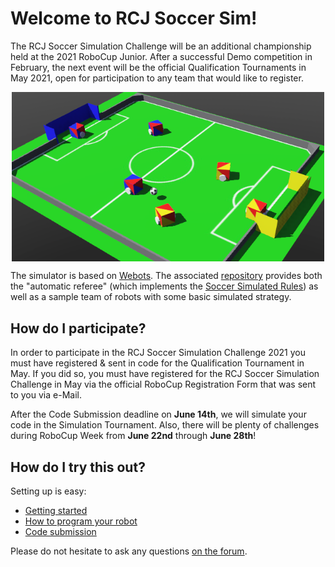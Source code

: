 # Welcome to RCJ Soccer Sim!

The RCJ Soccer Simulation Challenge will be an additional championship held at the 2021 RoboCup Junior.
After a successful Demo competition in February, the next event will be
the official Qualification Tournaments in May 2021,
open for participation to any team that would like to register.

<!--![Screenshot of RCJ Soccer Sim](images/soccer_sim.png)-->
<!-- TODO figure out how to scale image in markdown. In the meantime, use html: -->
<img src="images/soccer_sim.png" style="width:500px; margin-left: auto; margin-right: auto; display:block;"/>

The simulator is based on [Webots](https://github.com/cyberbotics/webots).
The associated [repository](https://github.com/RoboCupJuniorTC/rcj-soccer-sim)
provides both the "automatic referee" (which implements the
[Soccer Simulated Rules](rules.md))
as well as a sample team of robots with some basic simulated strategy.

## How do I participate?

In order to participate in the RCJ Soccer Simulation Challenge 2021 you must have
registered &amp; sent in code for the Qualification Tournament in May. If you did so,
you must have registered for the RCJ Soccer Simulation Challenge in May via the official
RoboCup Registration Form that was sent to you via e-Mail.

After the Code Submission deadline on **June 14th**, we will simulate your code in the Simulation Tournament.
Also, there will be plenty of challenges during RoboCup Week from **June 22nd** through **June 28th**!


## How do I try this out?

Setting up is easy:

- [Getting started](getting_started.md)
- [How to program your robot](how_to_robot.md)
- [Code submission](code_submission.md)

Please do not hesitate to ask any questions [on the forum](https://junior.forum.robocup.org/c/robocupjunior-soccer/5).
